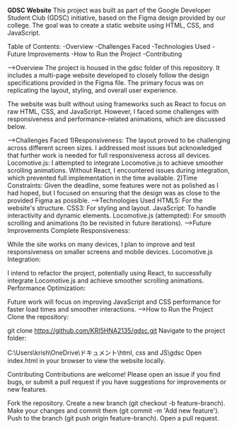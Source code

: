 **GDSC Website**
This project was built as part of the Google Developer Student Club (GDSC) initiative, based on the Figma design provided by our college. The goal was to create a static website using HTML, CSS, and JavaScript.

Table of Contents:
-Overview
-Challenges Faced
-Technologies Used
-Future Improvements
-How to Run the Project
-Contributing

-->Overview
The project is housed in the gdsc folder of this repository. It includes a multi-page website developed to closely follow the design specifications provided in the Figma file. The primary focus was on replicating the layout, styling, and overall user experience.

The website was built without using frameworks such as React to focus on raw HTML, CSS, and JavaScript. However, I faced some challenges with responsiveness and performance-related animations, which are discussed below.

-->Challenges Faced
1)Responsiveness:
The layout proved to be challenging across different screen sizes.
I addressed most issues but acknowledged that further work is needed for full responsiveness across all devices.
Locomotive.js:
I attempted to integrate Locomotive.js to achieve smoother scrolling animations.
Without React, I encountered issues during integration, which prevented full implementation in the time available.
2)Time Constraints:
Given the deadline, some features were not as polished as I had hoped, but I focused on ensuring that the design was as close to the provided Figma as possible.
-->Technologies Used
HTML5: For the website's structure.
CSS3: For styling and layout.
JavaScript: To handle interactivity and dynamic elements.
Locomotive.js (attempted): For smooth scrolling and animations (to be revisited in future iterations).
-->Future Improvements
Complete Responsiveness:

While the site works on many devices, I plan to improve and test responsiveness on smaller screens and mobile devices.
Locomotive.js Integration:

I intend to refactor the project, potentially using React, to successfully integrate Locomotive.js and achieve smoother scrolling animations.
Performance Optimization:

Future work will focus on improving JavaScript and CSS performance for faster load times and smoother interactions.
-->How to Run the Project
Clone the repository:

git clone https://github.com/KRI5HNA2135/gdsc.git
Navigate to the project folder:

C:\Users\krish\OneDrive\ドキュメント\html, css and JS\gdsc
Open index.html in your browser to view the website locally.

Contributing
Contributions are welcome! Please open an issue if you find bugs, or submit a pull request if you have suggestions for improvements or new features.

Fork the repository.
Create a new branch (git checkout -b feature-branch).
Make your changes and commit them (git commit -m 'Add new feature').
Push to the branch (git push origin feature-branch).
Open a pull request.
